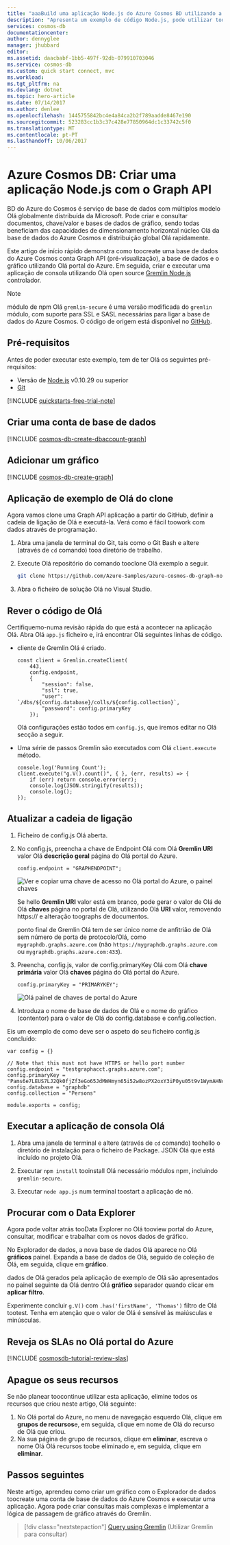 ```yaml
---
title: "aaaBuild uma aplicação Node.js do Azure Cosmos BD utilizando a Graph API | Microsoft Docs"
description: "Apresenta um exemplo de código Node.js, pode utilizar tooconnect tooand consultar base de dados do Azure Cosmos"
services: cosmos-db
documentationcenter: 
author: dennyglee
manager: jhubbard
editor: 
ms.assetid: daacbabf-1bb5-497f-92db-079910703046
ms.service: cosmos-db
ms.custom: quick start connect, mvc
ms.workload: 
ms.tgt_pltfrm: na
ms.devlang: dotnet
ms.topic: hero-article
ms.date: 07/14/2017
ms.author: denlee
ms.openlocfilehash: 1445755842bc4e4a84ca2b2f789aadde8467e190
ms.sourcegitcommit: 523283cc1b3c37c428e77850964dc1c33742c5f0
ms.translationtype: MT
ms.contentlocale: pt-PT
ms.lasthandoff: 10/06/2017
---
```

# <a name="azure-cosmos-db-build-a-nodejs-application-by-using-graph-api"></a>Azure Cosmos DB: Criar uma aplicação Node.js com o Graph API

BD do Azure do Cosmos é serviço de base de dados com múltiplos modelo Olá globalmente distribuída da Microsoft. Pode criar e consultar documentos, chave/valor e bases de dados de gráfico, sendo todas beneficiam das capacidades de dimensionamento horizontal núcleo Olá da base de dados do Azure Cosmos e distribuição global Olá rapidamente. 

Este artigo de início rápido demonstra como toocreate uma base de dados do Azure Cosmos conta Graph API (pré-visualização), a base de dados e o gráfico utilizando Olá portal do Azure. Em seguida, criar e executar uma aplicação de consola utilizando Olá open source [Gremlin Node.js](https://www.npmjs.com/package/gremlin-secure) controlador.  

> [!NOTE]
> módulo de npm Olá `gremlin-secure` é uma versão modificada do `gremlin` módulo, com suporte para SSL e SASL necessárias para ligar a base de dados do Azure Cosmos. O código de origem está disponível no [GitHub](https://github.com/CosmosDB/gremlin-javascript).
>

## <a name="prerequisites"></a>Pré-requisitos

Antes de poder executar este exemplo, tem de ter Olá os seguintes pré-requisitos:
* Versão de [Node.js](https://nodejs.org/en/) v0.10.29 ou superior
* [Git](http://git-scm.com/)

[!INCLUDE [quickstarts-free-trial-note](../../includes/quickstarts-free-trial-note.md)]

## <a name="create-a-database-account"></a>Criar uma conta de base de dados

[!INCLUDE [cosmos-db-create-dbaccount-graph](../../includes/cosmos-db-create-dbaccount-graph.md)]

## <a name="add-a-graph"></a>Adicionar um gráfico

[!INCLUDE [cosmos-db-create-graph](../../includes/cosmos-db-create-graph.md)]

## <a name="clone-hello-sample-application"></a>Aplicação de exemplo de Olá do clone

Agora vamos clone uma Graph API aplicação a partir do GitHub, definir a cadeia de ligação de Olá e executá-la. Verá como é fácil toowork com dados através de programação. 

1. Abra uma janela de terminal do Git, tais como o Git Bash e altere (através de `cd` comando) tooa diretório de trabalho.  

2. Execute Olá repositório do comando tooclone Olá exemplo a seguir. 

    ```bash
    git clone https://github.com/Azure-Samples/azure-cosmos-db-graph-nodejs-getting-started.git
    ```

3. Abra o ficheiro de solução Olá no Visual Studio. 

## <a name="review-hello-code"></a>Rever o código de Olá

Certifiquemo-numa revisão rápida do que está a acontecer na aplicação Olá. Abra Olá `app.js` ficheiro e, irá encontrar Olá seguintes linhas de código. 

* cliente de Gremlin Olá é criado.

    ```nodejs
    const client = Gremlin.createClient(
        443, 
        config.endpoint, 
        { 
            "session": false, 
            "ssl": true, 
            "user": `/dbs/${config.database}/colls/${config.collection}`,
            "password": config.primaryKey
        });
    ```

  Olá configurações estão todos em `config.js`, que iremos editar no Olá secção a seguir.

* Uma série de passos Gremlin são executados com Olá `client.execute` método.

    ```nodejs
    console.log('Running Count'); 
    client.execute("g.V().count()", { }, (err, results) => {
        if (err) return console.error(err);
        console.log(JSON.stringify(results));
        console.log();
    });
    ```

## <a name="update-your-connection-string"></a>Atualizar a cadeia de ligação

1. Ficheiro de config.js Olá aberta. 

2. No config.js, preencha a chave de Endpoint Olá com Olá **Gremlin URI** valor Olá **descrição geral** página do Olá portal do Azure. 

    `config.endpoint = "GRAPHENDPOINT";`

    ![Ver e copiar uma chave de acesso no Olá portal do Azure, o painel chaves](./media/create-graph-nodejs/gremlin-uri.png)

   Se hello **Gremlin URI** valor está em branco, pode gerar o valor de Olá de Olá **chaves** página no portal de Olá, utilizando Olá **URI** valor, removendo https:// e alteração toographs de documentos.

   ponto final de Gremlin Olá tem de ser único nome de anfitrião de Olá sem número de porta de protocolo/Olá, como `mygraphdb.graphs.azure.com` (não `https://mygraphdb.graphs.azure.com` ou `mygraphdb.graphs.azure.com:433`).

3. Preencha, config.js, valor de config.primaryKey Olá com Olá **chave primária** valor Olá **chaves** página do Olá portal do Azure. 

    `config.primaryKey = "PRIMARYKEY";`

   ![Olá painel de chaves de portal do Azure](./media/create-graph-nodejs/keys.png)

4. Introduza o nome de base de dados de Olá e o nome do gráfico (contentor) para o valor de Olá do config.database e config.collection. 

Eis um exemplo de como deve ser o aspeto do seu ficheiro config.js concluído:

```nodejs
var config = {}

// Note that this must not have HTTPS or hello port number
config.endpoint = "testgraphacct.graphs.azure.com";
config.primaryKey = "Pams6e7LEUS7LJ2Qk0fjZf3eGo65JdMWHmyn65i52w8ozPX2oxY3iP0yu05t9v1WymAHNcMwPIqNAEv3XDFsEg==";
config.database = "graphdb"
config.collection = "Persons"

module.exports = config;
```

## <a name="run-hello-console-app"></a>Executar a aplicação de consola Olá

1. Abra uma janela de terminal e altere (através de `cd` comando) toohello o diretório de instalação para o ficheiro de Package. JSON Olá que está incluído no projeto Olá.  

2. Executar `npm install` tooinstall Olá necessário módulos npm, incluindo `gremlin-secure`.

3. Executar `node app.js` num terminal toostart a aplicação de nó.

## <a name="browse-with-data-explorer"></a>Procurar com o Data Explorer

Agora pode voltar atrás tooData Explorer no Olá tooview portal do Azure, consultar, modificar e trabalhar com os novos dados de gráfico.

No Explorador de dados, a nova base de dados Olá aparece no Olá **gráficos** painel. Expanda a base de dados de Olá, seguido de coleção de Olá, em seguida, clique em **gráfico**.

dados de Olá gerados pela aplicação de exemplo de Olá são apresentados no painel seguinte da Olá dentro Olá **gráfico** separador quando clicar em **aplicar filtro**.

Experimente concluir `g.V()` com `.has('firstName', 'Thomas')` filtro de Olá tootest. Tenha em atenção que o valor de Olá é sensível às maiúsculas e minúsculas.

## <a name="review-slas-in-hello-azure-portal"></a>Reveja os SLAs no Olá portal do Azure

[!INCLUDE [cosmosdb-tutorial-review-slas](../../includes/cosmos-db-tutorial-review-slas.md)]

## <a name="clean-up-your-resources"></a>Apague os seus recursos

Se não planear toocontinue utilizar esta aplicação, elimine todos os recursos que criou neste artigo, Olá seguinte: 

1. No Olá portal do Azure, no menu de navegação esquerdo Olá, clique em **grupos de recursos**e, em seguida, clique em nome de Olá do recurso de Olá que criou. 
2. Na sua página de grupo de recursos, clique em **eliminar**, escreva o nome Olá Olá recursos toobe eliminado e, em seguida, clique em **eliminar**.

## <a name="next-steps"></a>Passos seguintes

Neste artigo, aprendeu como criar um gráfico com o Explorador de dados toocreate uma conta de base de dados do Azure Cosmos e executar uma aplicação. Agora pode criar consultas mais complexas e implementar a lógica de passagem de gráfico através do Gremlin. 

> [!div class="nextstepaction"]
> [Query using Gremlin](tutorial-query-graph.md) (Utilizar Gremlin para consultar)
